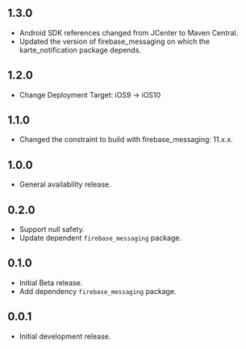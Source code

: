 ## 1.3.0

* Android SDK references changed from JCenter to Maven Central.
* Updated the version of firebase_messaging on which the karte_notification package depends.


## 1.2.0

* Change Deployment Target: iOS9 → iOS10

## 1.1.0

* Changed the constraint to build with firebase_messaging: 11.x.x.

## 1.0.0

* General availability release.

## 0.2.0

* Support null safety.
* Update dependent `firebase_messaging` package.

## 0.1.0

* Initial Beta release.
* Add dependency `firebase_messaging` package.

## 0.0.1

* Initial development release.
